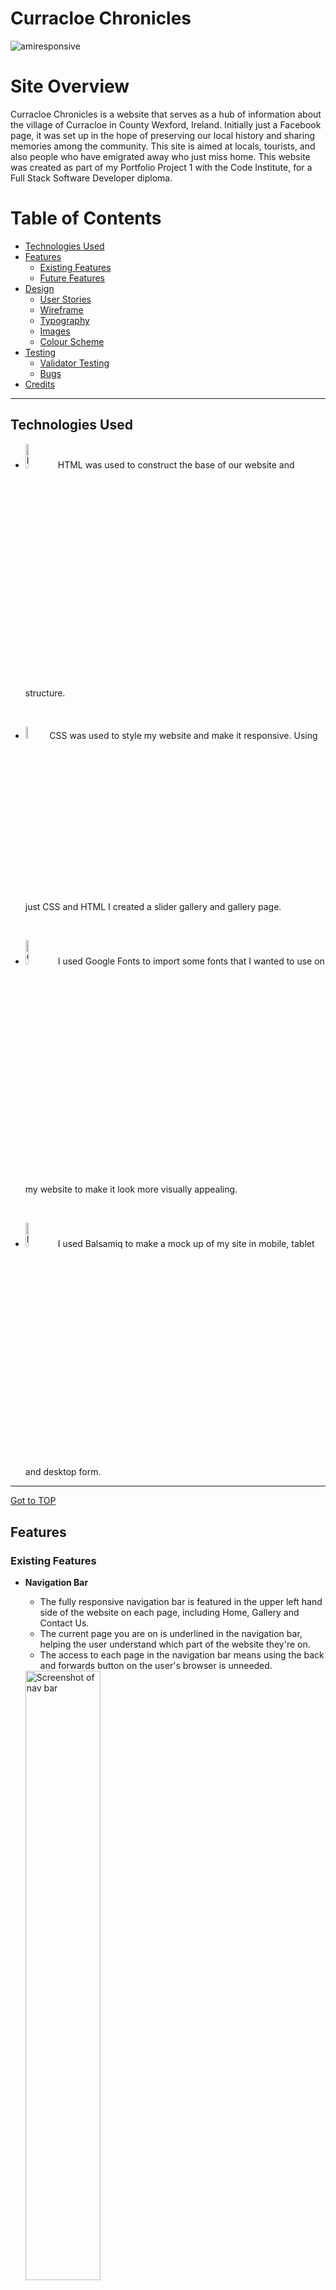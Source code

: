 # Curracloe Chronicles
![amiresponsive](./readme-images/responsive.png)
# Site Overview
Curracloe Chronicles is a website that serves as a hub of information about the village of Curracloe in County Wexford, Ireland. Initially just a Facebook page, it was set up in the hope of preserving our local history and sharing memories among the community. This site is aimed at locals, tourists, and also people who have emigrated away who just miss home. This website was created as part of my Portfolio Project 1 with the Code Institute, for a Full Stack Software Developer diploma.
# Table of Contents
* [Technologies Used](#technologies-used)
* [Features](#features)
    * [Existing Features](#existing-features)
    * [Future Features](#future-features)
* [Design](#design) 
    * [User Stories](#user-stories)
    * [Wireframe](#wireframe)
    * [Typography](#typography)
    * [Images](#images)
    * [Colour Scheme](#colour-scheme)
* [Testing](#testing)
    * [Validator Testing](#validator-testing)
    * [Bugs](#bugs)  
* [Credits](#credits)  


<hr>


## Technologies Used

 * <a href="https://en.wikipedia.org/wiki/HTML"><img src="assets/images/html.png" alt="HTML logo" width="10%"></a> 
 HTML was used to construct the base of our website and structure.
 <br>

 * <a href="https://en.wikipedia.org/wiki/CSS"><img src="assets/images/css.png" alt="CSS logo" width="7.2%"></a> 
 CSS was used to style my website and make it responsive. Using just CSS and HTML I created a slider gallery and gallery page.
 <br>

 * <a href="https://fonts.google.com/"><img src="assets/images/google-fonts.png" alt="Google Fonts logo" width="10%"></a>
 I used Google Fonts to import some fonts that I wanted to use on my website to make it look more visually appealing.
 <br>

 * <a href="https://balsamiq.com/"><img src="assets/images/balsamiq.png" alt="Balsamiq logo" width="10%"></a>
 I used Balsamiq to make a mock up of my site in mobile, tablet and desktop form.
 <hr>

[Got to TOP](#table-of-contents)
     
## Features

### Existing Features
- __Navigation Bar__
    - The fully responsive navigation bar is featured in the upper left hand side of the website on each page, including Home, Gallery and Contact Us.
    - The current page you are on is underlined in the navigation bar, helping the user understand which part of the website they're on.
    - The access to each page in the navigation bar means using the back and forwards button on the user's browser is unneeded. 

    <img src="assets/images/nav-bar.png" alt="Screenshot of nav bar" width="50%">

    - The nav bar is repeated in the footer to make sure navigation is always accessible. 

    <img src="assets/images/bottom-nav.png" alt="Screenshot of bottom nav bar" width="50%">

- __Back to Top Button__
    - In the bottom left-hand corner of the screen there is a 'back-to-top' button. When clicked it will transport the user back to the beginning of the page. This button is static on the page, regardless of how much you scroll so it is always accessible. This was created with just CSS and HTML.

    <img src="assets/images/back-to-top.png" alt="Screenshot of back to top button" width="50%">   
    <br> 

- __Slider__
    - On the home page there is a short gallery slider showcasing a few of the images that can be seen in the main gallery page.
    - This was created using just HTML and CSS as well.

    <br>

    <img src="assets/images/slider.png" alt="Screenshot of slider" width="50%">
    <br>

- __Map__
    - To show where Curracloe is located, I've included an iframe of Google Maps.

    <img src="assets/images/map.png" alt="Screenshot of Google map" width="50%">
    <br>

- __Social media links__
    - In the footer, along with the copyright, I have also included links to social medias.

    <img src="assets/images/socials.png" alt="Screenshot of social media icons" width="50%">    
    


### Future Features

## Design

### Wireframe

 - __Desktop__

 <img src="assets/images/desktop-wireframe.png" width="50%">
 <br>

 - __Tablet__

 <img src="assets/images/tablet-wireframe.png" width="50%">

<br>

- __Mobile__

<img src="assets/images/mobile-wireframe.png" width="50%">


### Typography

### Images

### Colour Scheme

## Testing
When initially put through Lighthouse, performance was continuously on a lower score. In an attempt to fix this, I hosted my images on cloudinary and used that as my image source. However this seemed to decrease performance even further on my index page and created an issue with cookies in the best practices score, which the site had been scoring 100 on previously.


### Validator Testing

### Bugs

- A major bug I encountered was with my contact page, where there was a large white section below my footer appearing when testing for several devices. See below:

<img src="assets/images/contact-bug.png" width="50%">


I fixed this by changing the form section height to 100vh, which was suggested by fellow students on Slack.

## Credits
- Instructions on how to add vertical lines between menu items were found [here on Stack Overflow](https://stackoverflow.com/questions/31140935/how-do-i-add-vertical-line-on-my-menu-item-in-html-css).
- Idea for responsive hero image code came from [here] (https://codepen.io/njericooper/pen/NVRQLe).
- I referenced [this](https://coder-coder.com/build-flexbox-website-layout/) to learn how to use flexbox to make a website responsive.
- I referenced [this](https://techmemorise.blogspot.com/2020/05/responsive-image-slider-with-buttons.html) tutorial on how to make a slider with just HTML and CSS. This is featured on the home page.
- Idea for responsive gallery came from [here](https://blog.logrocket.com/how-create-responsive-image-gallery-css-flexbox/).